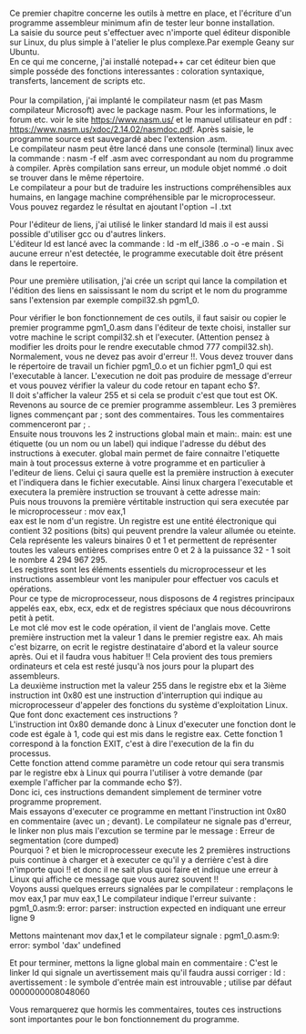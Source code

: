 Ce premier chapitre concerne les outils à mettre en place, et l'écriture d'un programme assembleur minimum  afin de tester leur bonne installation.  <br>
La saisie du source peut s'effectuer avec n'importe quel éditeur disponible sur Linux, du plus simple à l'atelier le plus complexe.Par exemple Geany sur Ubuntu.<br>
En ce qui me concerne, j'ai installé notepad++ car cet éditeur bien que simple posséde des fonctions interessantes : coloration syntaxique, transferts, lancement de scripts etc.<br>
<br>
Pour la compilation, j'ai implanté le compilateur nasm (et pas Masm compilateur Microsoft) avec le package nasm.
Pour les informations, le forum etc. voir le site https://www.nasm.us/ et le manuel utilisateur en pdf : https://www.nasm.us/xdoc/2.14.02/nasmdoc.pdf.
Après saisie, le programme source est sauvegardé abec l'extension .asm. <br>
Le compilateur nasm peut être lancé dans une console (terminal) linux avec la commande : nasm -f elf <pgm>.asm avec <pgm> correspondant au nom du programme à compiler. Après compilation sans erreur, un module objet nommé <pgm>.o doit se trouver dans le même répertoire. <br> 
Le compilateur a pour but de traduire les instructions compréhensibles aux humains, en langage machine compréhensible par le microprocesseur.<br>
Vous pouvez regardez le résultat en ajoutant l'option −l <nom>.txt <br>  

Pour l'éditeur de liens, j'ai utilisé le linker standard ld mais il est aussi possible d'utiliser gcc ou d'autres linkers.<br>
L'éditeur ld est lancé avec la commande : ld -m elf_i386 <pgm>.o -o <pgm> -e main . Si aucune erreur n'est detectée, le programme executable <pgm> doit être présent dans le repertoire. <br>

Pour une première utilisation, j'ai crée un script qui lance la compilation et l'édition des liens en saississant le nom du script et le nom du programme sans l'extension par exemple compil32.sh pgm1_0.

Pour vérifier le bon fonctionnement de ces outils, il faut saisir ou copier le premier programme pgm1_0.asm dans l'éditeur de texte choisi, installer sur votre machine le script compil32.sh et l'executer. (Attention pensez à modifier les droits pour le rendre executable chmod 777 compil32.sh).<br>
Normalement, vous ne devez pas avoir d'erreur !!. Vous devez trouver dans le répertoire de travail un fichier pgm1_0.o et un fichier pgm1_0 qui est l'executable à lancer. 
L'execution ne doit pas produire de message d'erreur et vous pouvez vérifier la valeur du code retour en tapant echo $?. <br>
Il doit s'afficher la valeur 255 et si cela se produit c'est que tout est OK.
<br>
Revenons au source de ce premier programme assembleur. Les 3 premières lignes commençant par ; sont des commentaires. Tous les commentaires commenceront par ; .<br>
Ensuite nous trouvons les 2 instructions global main et main:. main: est une étiquette (ou un nom ou un label) qui indique l'adresse du début des instructions à executer. global main permet de faire connaitre l'etiquette main à tout processus externe à votre programme et en particulier à l'editeur de liens. Celui çi saura quelle est la première instruction à executer et l'indiquera dans le fichier executable. Ainsi linux chargera l'executable et executera la première instruction se trouvant à cette adresse main: <br>
Puis nous trouvons la première vértitable instruction qui sera executée par le microprocesseur : mov eax,1 <br>
eax est le nom d'un registre. Un registre est une entité électronique qui contient 32 positions (bits) qui peuvent prendre la valeur allumée ou eteinte. Cela représente les valeurs binaires 0 et 1 et permettent de représenter toutes les valeurs entières comprises entre 0 et 2 à la puissance 32 - 1 soit le nombre 4 294 967 295.<br>
Les registres sont les éléments essentiels du microprocesseur et les instructions assembleur vont les manipuler pour effectuer vos caculs et opérations. <br>
Pour ce type de microprocesseur, nous disposons de 4 registres principaux appelés eax, ebx, ecx, edx et de registres spéciaux que nous découvrirons petit à petit.<br>
Le mot clé mov est le code opération, il vient de l'anglais move. 
Cette première instruction met la valeur 1 dans le premier registre eax. Ah mais c'est bizarre, on ecrit le registre destinataire d'abord et la valeur source après. Oui et il faudra vous habituer !! Cela provient des tous premiers ordinateurs et cela est resté jusqu'à nos jours pour la plupart des assembleurs.<br>
La deuxième instruction met la valeur 255 dans le registre ebx et la 3ième instruction int 0x80 est une instruction d'interruption qui indique au microprocesseur d'appeler des fonctions du système d'exploitation Linux.
Que font donc exactement ces instructions ? <br>
L'instruction int 0x80 demande donc à Linux d'executer une fonction dont le code est égale à 1, code qui est mis dans le registre eax. Cette fonction 1 correspond à la fonction EXIT, c'est à dire l'execution de la fin du processus. <br>
Cette fonction attend comme paramètre un code retour qui sera transmis par le registre ebx à Linux qui pourra l'utiliser à votre demande (par exemple l'afficher par la commande echo $?).<br>
Donc ici, ces instructions demandent simplement de terminer votre programme proprement. <br>
Mais essayons d'executer ce programme en mettant l'instruction int 0x80 en commentaire (avec un ; devant). Le compilateur ne signale pas d'erreur, le linker non plus mais l'excution se termine par le message : Erreur de segmentation (core dumped)<br>
Pourquoi ? et bien le microprocesseur execute les 2 premières instructions puis continue à charger et à executer ce qu'il y a derrière c'est à dire n'importe quoi !! et donc il ne sait plus quoi faire et indique une erreur à Linux qui affiche ce message que vous aurez souvent !!<br>
Voyons aussi quelques erreurs signalées par le compilateur : remplaçons le mov eax,1 par muv eax,1
Le compilateur indique l'erreur suivante :<br>
pgm1_0.asm:9: error: parser: instruction expected  en indiquant une erreur ligne 9 <br>

Mettons maintenant mov dax,1 et le compilateur signale :
pgm1_0.asm:9: error: symbol 'dax' undefined

Et pour terminer, mettons la ligne global main en commentaire :
C'est le linker ld qui signale un avertissement mais qu'il faudra aussi corriger :
ld : avertissement : le symbole d'entrée main est introuvable ; utilise par défaut 0000000008048060

Vous remarquerez que hormis les commentaires, toutes ces instructions sont importantes pour le bon fonctionnement du programme.






